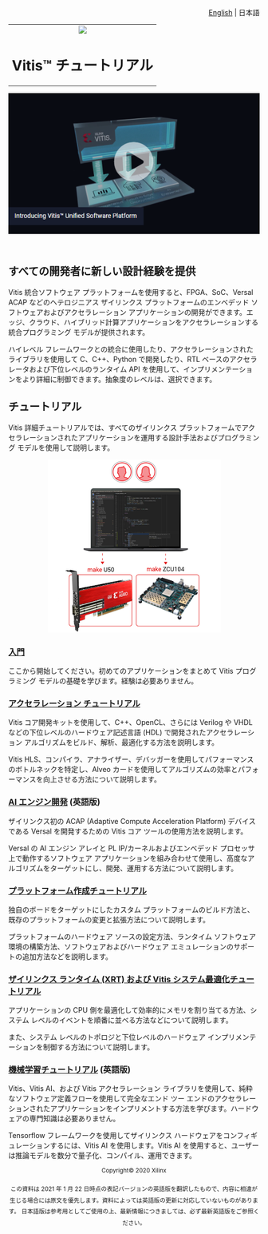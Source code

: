 <p align="right"><a href="../README.md">English</a> | <a>日本語</a></p>
<table width="100%">
 <tr width="100%">
    <td align="center"><img src="https://japan.xilinx.com/content/dam/xilinx/imgs/press/media-kits/corporate/xilinx-logo.png" width="30%"/><h1>Vitis™ チュートリアル</h1>
    </td>
 </tr>
</table>
<div align="center"><a href="http://www.youtube.com/watch?v=vFPNlcXAeWI"><img
    src="./Getting_Started/Vitis/images/intro_video.png"></a></div>

## </br>すべての開発者に新しい設計経験を提供

Vitis 統合ソフトウェア プラットフォームを使用すると、FPGA、SoC、Versal ACAP などのヘテロジニアス ザイリンクス プラットフォームのエンベデッド ソフトウェアおよびアクセラレーション アプリケーションの開発ができます。エッジ、クラウド、ハイブリッド計算アプリケーションをアクセラレーションする統合プログラミング モデルが提供されます。

ハイレベル フレームワークとの統合に使用したり、アクセラレーションされたライブラリを使用して C、C++、Python で開発したり、RTL ベースのアクセラレータおよび下位レベルのランタイム API を使用して、インプリメンテーションをより詳細に制御できます。抽象度のレベルは、選択できます。

## チュートリアル

Vitis 詳細チュートリアルでは、すべてのザイリンクス プラットフォームでアクセラレーションされたアプリケーションを運用する設計手法およびプログラミング モデルを使用して説明します。

<p align="center"><img src="./Getting_Started/Vitis/images/vitis-landing-graphic-boards-u50.png"></p>

### [入門](./Getting_Started/README.md)

ここから開始してください。初めてのアプリケーションをまとめて Vitis プログラミング モデルの基礎を学びます。経験は必要ありません。

### [アクセラレーション チュートリアル](./Hardware_Acceleration/README.md)

Vitis コア開発キットを使用して、C++、OpenCL、さらには Verilog や VHDL などの下位レベルのハードウェア記述言語 (HDL) で開発されたアクセラレーション アルゴリズムをビルド、解析、最適化する方法を説明します。

Vitis HLS、コンパイラ、アナライザー、デバッガーを使用してパフォーマンスのボトルネックを特定し、Alveo カードを使用してアルゴリズムの効率とパフォーマンスを向上させる方法について説明します。

### [AI エンジン開発](../AI_Engine_Development/README.md) (英語版)

ザイリンクス初の ACAP (Adaptive Compute Acceleration Platform) デバイスである Versal を開発するための Vitis コア ツールの使用方法を説明します。

Versal の AI エンジン アレイと PL IP/カーネルおよびエンベデッド プロセッサ上で動作するソフトウェア アプリケーションを組み合わせて使用し、高度なアルゴリズムをターゲットにし、開発、運用する方法について説明します。

### [プラットフォーム作成チュートリアル](./Vitis_Platform_Creation/README.md)

独自のボードをターゲットにしたカスタム プラットフォームのビルド方法と、既存のプラットフォームの変更と拡張方法について説明します。

プラットフォームのハードウェア ソースの設定方法、ランタイム ソフトウェア環境の構築方法、ソフトウェアおよびハードウェア エミュレーションのサポートの追加方法などを説明します。

### [ザイリンクス ランタイム (XRT) および Vitis システム最適化チュートリアル](./Runtime_and_System_Optimization/README.md)

アプリケーションの CPU 側を最適化して効率的にメモリを割り当てる方法、システム レベルのイベントを順番に並べる方法などについて説明します。

また、システム レベルのトポロジと下位レベルのハードウェア インプリメンテーションを制御する方法について説明します。

### [機械学習チュートリアル](https://github.com/xilinx/Vitis-AI-Tutorials) (英語版)

Vitis、Vitis AI、および Vitis アクセラレーション ライブラリを使用して、純粋なソフトウェア定義フローを使用して完全なエンド ツー エンドのアクセラレーションされたアプリケーションをインプリメントする方法を学びます。ハードウェアの専門知識は必要ありません。

Tensorflow フレームワークを使用してザイリンクス ハードウェアをコンフィギュレーションするには、Vitis AI を使用します。Vitis AI を使用すると、ユーザーは推論モデルを数分で量子化、コンパイル、運用できます。

<p align="center"><sup>Copyright&copy; 2020 Xilinx</sup></p>
<p align="center"><sup>この資料は 2021 年 1 月 22 日時点の表記バージョンの英語版を翻訳したもので、内容に相違が生じる場合には原文を優先します。資料によっては英語版の更新に対応していないものがあります。
日本語版は参考用としてご使用の上、最新情報につきましては、必ず最新英語版をご参照ください。</sup></p>
